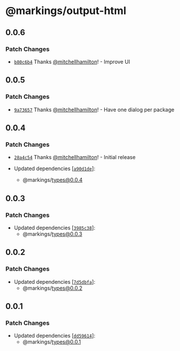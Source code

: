 # @markings/output-html

## 0.0.6

### Patch Changes

- [`b80c6b4`](https://github.com/Thinkmill/markings/commit/b80c6b401ac828ae805b9102aa1a6b12680a0e4c) Thanks [@mitchellhamilton](https://github.com/mitchellhamilton)! - Improve UI

## 0.0.5

### Patch Changes

- [`9a73657`](https://github.com/Thinkmill/markings/commit/9a736573326003a12c09dd38dd76859c78113eb7) Thanks [@mitchellhamilton](https://github.com/mitchellhamilton)! - Have one dialog per package

## 0.0.4

### Patch Changes

- [`28a4c54`](https://github.com/Thinkmill/markings/commit/28a4c54dcb2d765234194624ccc9fa8bf70a38b8) Thanks [@mitchellhamilton](https://github.com/mitchellhamilton)! - Initial release

- Updated dependencies [[`a90d1de`](https://github.com/Thinkmill/markings/commit/a90d1de4e0b1ae0177b1c9dac8629bfece351faa)]:
  - @markings/types@0.0.4

## 0.0.3

### Patch Changes

- Updated dependencies [[`3985c38`](https://github.com/Thinkmill/markings/commit/3985c38bbfead32d7aa6559ca07205621ba3ec2f)]:
  - @markings/types@0.0.3

## 0.0.2

### Patch Changes

- Updated dependencies [[`7d5dbfa`](https://github.com/Thinkmill/markings/commit/7d5dbfa6b57b6ce7166f6cc2efca457e66db9dca)]:
  - @markings/types@0.0.2

## 0.0.1

### Patch Changes

- Updated dependencies [[`dd59614`](https://github.com/Thinkmill/markings/commit/dd596143b68ded17301aafb4301a5b2718ae8272)]:
  - @markings/types@0.0.1
